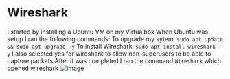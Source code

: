 # Wireshark
I started by installing a Ubuntu VM on my Virtualbox
When Ubuntu was setup I ran the following commands: 
To upgrade my sytem: `sudo apt update && sudo apt upgrade -y`
To install Wireshark: `sudo apt install wireshark -y`
I also selected yes for wireshark to allow non-superusers to be able to capture packets
After it was completed I ran the command `Wireshark` which opened wireshark
![image](https://github.com/user-attachments/assets/efd3b9d8-b1fa-4ce3-aed1-14c5c4f62d38)


